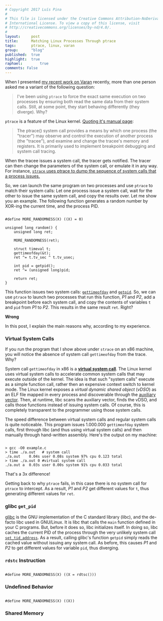 ```yaml
---
# Copyright 2017 Luís Pina
#
# This file is licensed under the Creative Commons Attribution-NoDerivatives 4.0
# International License. To view a copy of this license, visit
# http://creativecommons.org/licenses/by-nd/4.0/.
#
layout:     post
title:      Matching Linux Processes Through ptrace
tags:       ptrace, linux, varan
group:      "blog"
published:  true
highlight:	true
raphael:		true
comments: False
---
```


When I presented [my recent work on Varan](/projects/varan.html) recently, more than one person asked me
a variant of the following question:

> I've been using `ptrace` to force the exact same execution on two processes by
> ensuring both read the same data from their system calls.  Still, at some point,
> they start behaving differently (they diverge).  Why?

`ptrace` is a feature of the Linux kernel. [Quoting it's manual page](http://man7.org/linux/man-pages/man2/ptrace.2.html):

> The ptrace() system call provides a means by which one process (the "tracer")
> may observe and control the execution of another process (the "tracee"), and
> examine and change the tracee's memory and registers.  It is primarily used to
> implement breakpoint debugging and system call tracing.

When the tracee issues a system call, the tracer gets notified.  The tracer can
then change the parameters of the system call, or emulate it in any way.  For
instance, [`strace` uses ptrace to dump the sequence of system calls that a
process issues.](https://strace.io/)

So, we can launch the same program on two processes and use `ptrace` to match
their system calls:  Let one process issue a system call, wait for the other to
issue the same system call, and copy the results over.  Let me show you an
example.  The following function generates a random number by XOR-ing the
current time, and the process PID.

<pre><code class="C">
#define MORE_RANDOMNESS(X) ((X) = 0)

unsigned long random() {
    unsigned long ret;

    MORE_RANDOMNESS(ret);

    struct timeval t;
    gettimeofday(&t);
    ret ^= t.tv_sec ^ t.tv_usec;

    int pid = getpid();
    ret ^= (unsigned long)pid;

    return ret;
}
</code></pre>

This function issues two system calls:
[`gettimeofday`](http://man7.org/linux/man-pages/man2/gettimeofday.2.html) and
[`getpid`](http://man7.org/linux/man-pages/man2/getpid.2.html).  So, we can use
`ptrace` to launch two processes that run this function, *P1* and *P2*, add a
breakpoint before each system call, and copy the contents of variables `t`
and `pid` from *P1* to *P2*.  This results in the same result `ret`.  Right?

**Wrong**

In this post, I explain the main reasons why, according to my experience.

### Virtual System Calls

If you run the program that I show above under `strace` on an x86 machine, you
will notice the absence of system call `gettimeofday` from the trace.  Why?

System call `gettimeofday` in x86 is a [**virtual system
call**](http://man7.org/linux/man-pages/man2/getpid.2.html).  The Linux kernel
uses virtual system calls to accelerate common system calls that may execute
outside of the kernel.  The idea is that such "system calls" execute as a simple
function call, rather then an expensive context switch to kernel mode.  The
Linux kernel exposes a *virtual dynamic shared object* (*vDSO*) as an ELF file
mapped in every process and discoverable through the [auxiliary
vector](https://lwn.net/Articles/519085/).  Then, at runtime, libc scans the
auxiliary vector, finds the vDSO, and calls those functions instead of issuing
system calls.  Of course, this is completely transparent to the programmer using
those system calls.

The speed difference between virtual system calls and regular system calls is
quite noticeable.  This program issues 1.000.000 `gettimeofday` system calls, first
through libc (and thus using virtual system calls) and then manually through
hand-written assembly.  Here's the output on my machine:

<pre><code class="bash">
> gcc -O0 example.c
> time ./a.out   # system call
./a.out    0.04s user 0.08s system 97% cpu 0.123 total
> time ./a.out 0 #virtual system call
./a.out a  0.03s user 0.00s system 91% cpu 0.033 total
</code></pre>

That's a 3x difference!

Getting back to why `ptrace` fails, in this case there is no system call for
`ptrace` to intercept.  As a result, *P1* and *P2* get different values for `t`,
thus generating different values for `ret`.

### glibc `get_pid`

[glibc](https://www.gnu.org/software/libc/) is the GNU implementation of the C
standard library (libc), and the de-facto libc used in GNU/Linux.  It is libc
that calls the `main` function defined in your C programs.  But, before it does
so, libc initializes itself.  In doing so, libc caches the current PID of the
process through the very unlikely system call
[`set_tid_address`](http://man7.org/linux/man-pages/man2/set_tid_address.2.html).
As a result, calling glibc's function `getpid` simply reads the cached value
without issuing any system call.  As before, this causes *P1* and *P2* to get
different values for variable `pid`, thus diverging.

### `rdstc` Instruction

<pre><code class="C">
#define MORE_RANDOMNESS(X) ((X = rdtsc()))
</code></pre>

### Undefined Behavior

<pre><code class="C">
#define MORE_RANDOMNESS(X) ((X))
</code></pre>

### Shared Memory
